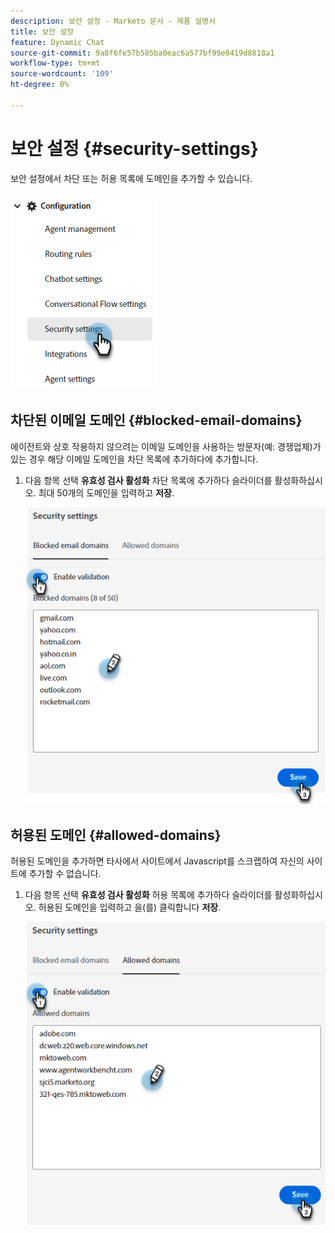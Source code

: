 ```yaml
---
description: 보안 설정 - Marketo 문서 - 제품 설명서
title: 보안 설정
feature: Dynamic Chat
source-git-commit: 9a8f6fe57b585ba0eac6a577bf99e0419d8818a1
workflow-type: tm+mt
source-wordcount: '109'
ht-degree: 0%

---
```


# 보안 설정 {#security-settings}

보안 설정에서 차단 또는 허용 목록에 도메인을 추가할 수 있습니다.

![](assets/security-settings-1.png)

## 차단된 이메일 도메인 {#blocked-email-domains}

에이전트와 상호 작용하지 않으려는 이메일 도메인을 사용하는 방문자(예: 경쟁업체)가 있는 경우 해당 이메일 도메인을 차단 목록에 추가하다에 추가합니다.

1. 다음 항목 선택 **유효성 검사 활성화** 차단 목록에 추가하다 슬라이더를 활성화하십시오. 최대 50개의 도메인을 입력하고 **저장**.

   ![](assets/security-settings-2.png)

## 허용된 도메인 {#allowed-domains}

허용된 도메인을 추가하면 타사에서 사이트에서 Javascript를 스크랩하여 자신의 사이트에 추가할 수 없습니다.

1. 다음 항목 선택 **유효성 검사 활성화** 허용 목록에 추가하다 슬라이더를 활성화하십시오. 허용된 도메인을 입력하고 을(를) 클릭합니다 **저장**.

   ![](assets/security-settings-3.png)
